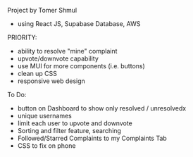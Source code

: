 

Project by Tomer Shmul
- using React JS, Supabase Database, AWS

PRIORITY:
- ability to resolve "mine" complaint
- upvote/downvote capability
- use MUI for more components (i.e. buttons)
- clean up CSS
- responsive web design


To Do:
- button on Dashboard to show only resolved / unresolvedx
- unique usernames
- limit each user to upvote and downvote
- Sorting and filter feature, searching
- Followed/Starred Complaints to my Complaints Tab
- CSS to fix on phone
